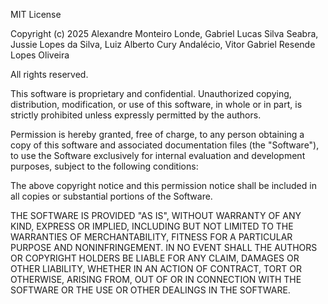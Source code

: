 MIT License

Copyright (c) 2025 Alexandre Monteiro Londe, Gabriel Lucas Silva Seabra, Jussie Lopes da Silva, Luiz Alberto Cury Andalécio, Vitor Gabriel Resende Lopes Oliveira

All rights reserved.

This software is proprietary and confidential. Unauthorized copying, distribution, modification, or use of this software, in whole or in part, is strictly prohibited unless expressly permitted by the authors.

Permission is hereby granted, free of charge, to any person obtaining a copy
of this software and associated documentation files (the "Software"), to use the Software exclusively for internal evaluation and development purposes, subject to the following conditions:

The above copyright notice and this permission notice shall be included in all
copies or substantial portions of the Software.

THE SOFTWARE IS PROVIDED "AS IS", WITHOUT WARRANTY OF ANY KIND, EXPRESS OR
IMPLIED, INCLUDING BUT NOT LIMITED TO THE WARRANTIES OF MERCHANTABILITY,
FITNESS FOR A PARTICULAR PURPOSE AND NONINFRINGEMENT. IN NO EVENT SHALL THE
AUTHORS OR COPYRIGHT HOLDERS BE LIABLE FOR ANY CLAIM, DAMAGES OR OTHER
LIABILITY, WHETHER IN AN ACTION OF CONTRACT, TORT OR OTHERWISE, ARISING FROM,
OUT OF OR IN CONNECTION WITH THE SOFTWARE OR THE USE OR OTHER DEALINGS IN THE
SOFTWARE.
